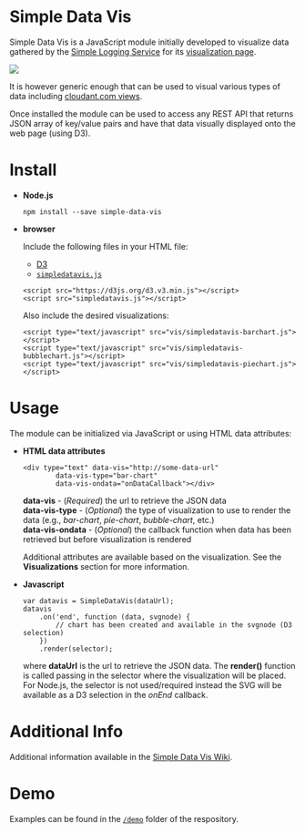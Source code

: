 # Simple Data Vis

Simple Data Vis is a JavaScript module initially developed to visualize data gathered by the [Simple Logging Service](https://developer.ibm.com/clouddataservices/2016/03/03/simple-metrics-collector-microservices-edition/) for its [visualization page](http://simple-logging-service-vis.mybluemix.net/).

<img src="https://advocated-vis.mybluemix.net/chart/allActivities" />

It is however generic enough that can be used to visual various types of data including [cloudant.com views](https://gist.github.com/vabarbosa/bff35152c3888f4e2c0ad92e2511dc2b).

Once installed the module can be used to access any REST API that returns JSON array of key/value pairs and have that data visually displayed onto the web page (using D3).


# Install

* __Node.js__

	```
	npm install --save simple-data-vis
	```

* __browser__

	Include the following files in your HTML file:  
	
	* [D3](https://d3js.org/)
	* [`simpledatavis.js`](https://github.com/ibm-watson-data-lab/simple-data-vis/blob/master/simpledatavis.js)
	
	```
	<script src="https://d3js.org/d3.v3.min.js"></script>
	<script src="simpledatavis.js"></script>
	```  
	
	Also include the desired visualizations:
	
	```
	<script type="text/javascript" src="vis/simpledatavis-barchart.js"></script>
	<script type="text/javascript" src="vis/simpledatavis-bubblechart.js"></script>
	<script type="text/javascript" src="vis/simpledatavis-piechart.js"></script>
	```  


# Usage

The module can be initialized via JavaScript or using HTML data attributes:  

* __HTML data attributes__

	```
	<div type="text" data-vis="http://some-data-url"
	        data-vis-type="bar-chart"
	        data-vis-ondata="onDataCallback"></div>
	```

	__data-vis__ - (_Required_) the url to retrieve the JSON data  
	__data-vis-type__ - (_Optional_) the type of visualization to use to render the data (e.g., _bar-chart_, _pie-chart_, _bubble-chart_, etc.)  
	__data-vis-ondata__ - (_Optional_) the callback function when data has been retrieved but before visualization is rendered  
	
	Additional attributes are available based on the visualization. See the __Visualizations__ section for more information.
	
* __Javascript__

	```
	var datavis = SimpleDataVis(dataUrl);
	datavis
		.on('end', function (data, svgnode) {
			// chart has been created and available in the svgnode (D3 selection)
		})
		.render(selector);
	```

	where __dataUrl__ is the url to retrieve the JSON data. The __render()__ function is called passing in the selector where the visualization will be placed. For Node.js, the selector is not used/required instead the SVG will be available as a D3 selection in the _onEnd_ callback.
 

# Additional Info

Additional information available in the [Simple Data Vis Wiki](https://github.com/ibm-watson-data-lab/simple-data-vis/wiki).


# Demo  

Examples can be found in the [`/demo`](https://github.com/ibm-watson-data-lab/simple-data-vis/tree/master/demo) folder of the respository.  
